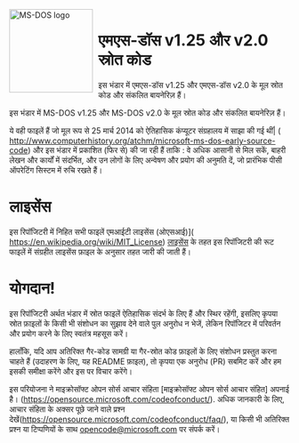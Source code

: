 
<img width="150" height="150" align="left" style="float: left; margin: 0 10px 0 0;" alt="MS-DOS logo" src="https://github.com/Microsoft/MS-DOS/blob/master/msdos-logo.png">   

# एमएस-डॉस v1.25 और v2.0 स्रोत कोड

इस भंडार में एमएस-डॉस v1.25 और एमएस-डॉस v2.0 के मूल स्रोत कोड और संकलित बायनेरिज़ हैं।



इस भंडार में MS-DOS v1.25 और MS-DOS v2.0 के मूल स्रोत कोड और संकलित बायनेरिज़ हैं।

ये वही फाइलें हैं जो मूल रूप से 25 मार्च 2014 को ऐतिहासिक कंप्यूटर संग्रहालय में साझा की गई थीं| ( http://www.computerhistory.org/atchm/microsoft-ms-dos-early-source-code)
और इस भंडार में प्रकाशित (फिर से) की जा रही हैं ताकि :
वे अधिक आसानी से मिल सकें, बाहरी लेखन और कार्यों में संदर्भित, और उन लोगों के लिए अन्वेषण और प्रयोग की अनुमति दें, जो प्रारंभिक पीसी ऑपरेटिंग सिस्टम में रुचि रखते हैं।

# लाइसेंस

इस रिपॉजिटरी में निहित सभी फाइलें  एमआईटी लाइसेंस (ओएसआई)]( https://en.wikipedia.org/wiki/MIT_License) [लाइसेंस](https://github.com/Microsoft/MS-DOS/blob/master/LICENSE.md) के तहत इस रिपॉजिटरी की रूट फाइलें में संग्रहीत लाइसेंस फ़ाइल के अनुसार तहत जारी की जाती हैं।

# योगदान!

इस रिपॉजिटरी अर्थत भंडार में स्रोत फाइलें ऐतिहासिक संदर्भ के लिए हैं और स्थिर रहेंगी,
इसलिए कृपया स्रोत फ़ाइलों के किसी भी संशोधन का सुझाव देने वाले पुल अनुरोध न भेजें, लेकिन रिपॉजिटर में परिवर्तन और प्रयोग करने के लिए स्वतंत्र महसूस करें।


हालाँकि, यदि आप अतिरिक्त गैर-कोड सामग्री या गैर-स्रोत कोड फ़ाइलों के लिए संशोधन प्रस्तुत करना चाहते हैं (उदाहरण के लिए, यह README फ़ाइल), तो कृपया एक अनुरोध (PR) सबमिट करें और हम इसकी समीक्षा करेंगे और इस पर विचार करेंगे।


इस परियोजना ने माइक्रोसॉफ्ट ओपन सोर्स आचार संहिता  [माइक्रोसॉफ्ट ओपन सोर्स आचार संहित] अपनाई है। (https://opensource.microsoft.com/codeofconduct/).
अधिक जानकारी के लिए, आचार संहिता के अक्सर पूछे जाने वाले प्रश्न देखें(https://opensource.microsoft.com/codeofconduct/faq/), 
या किसी भी अतिरिक्त प्रश्न या टिप्पणियों के साथ opencode@microsoft.com पर संपर्क करें।

